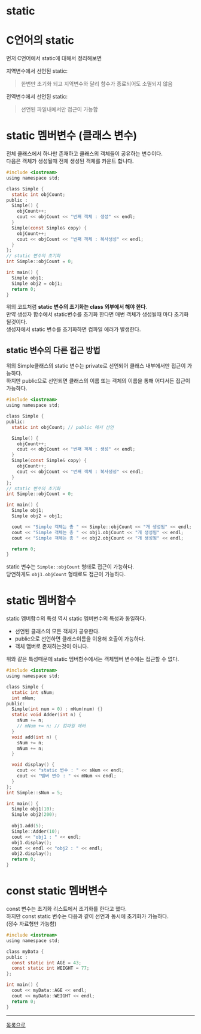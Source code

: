 # static

# C언어의 static

먼저 C언어에서 static에 대해서 정리해보면

지역변수에서 선언된 static:
> 한번만 초기화 되고 지역변수와 달리 함수가 종료되어도 소멸되지 않음

전역변수에서 선언된 static:
> 선언된 파일내에서만 접근이 가능함

# static 멤버변수 (클래스 변수)

전체 클래스에서 하나만 존재하고 클래스의 객체들이 공유하는 변수이다.  
다음은 객체가 생성될때 전체 생성된 객체를 카운트 합니다.

```c
#include <iostream>
using namespace std;

class Simple {
  static int objCount;
public :
  Simple() {
    objCount++;
    cout << objCount << "번째 객체 : 생성" << endl;
  }
  Simple(const Simple& copy) {
    objCount++;
    cout << objCount << "번째 객체 : 복사생성" << endl;
  }
};
// static 변수의 초기화
int Simple::objCount = 0;

int main() {
  Simple obj1;
  Simple obj2 = obj1;
  return 0;
}
```
위의 코드처럼 **static 변수의 초기화는 class 외부에서 해야 한다**.  
만약 생성자 함수에서 static변수를 초기화 한다면 매번 객체가 생성될때 마다 초기화 될것이다.  
생성자에서 static 변수를 초기화하면 컴파일 에러가 발생한다.

## static 변수의 다른 접근 방법
위의 Simple클래스의 static 변수는 private로 선언되어 클래스 내부에서만 접근이 가능하다.  
하지만 public으로 선언되면 클래스의 이름 또는 객체의 이름을 통해 어디서든 접근이 가능하다.

```c
#include <iostream>
using namespace std;

class Simple {
public:
  static int objCount; // public 에서 선언

  Simple() {
    objCount++;
    cout << objCount << "번째 객체 : 생성" << endl;
  }
  Simple(const Simple& copy) {
    objCount++;
    cout << objCount << "번째 객체 : 복사생성" << endl;
  }
};
// static 변수의 초기화
int Simple::objCount = 0;

int main() {
  Simple obj1;
  Simple obj2 = obj1;

  cout << "Simple 객체는 총 " << Simple::objCount << "개 생성됨" << endl;
  cout << "Simple 객체는 총 " << obj1.objCount << "개 생성됨" << endl;
  cout << "Simple 객체는 총 " << obj2.objCount << "개 생성됨" << endl;

  return 0;
}
```

static 변수는 `Simple::objCount` 형태로 접근이 가능하다.  
당연하게도 `obj1.objCount` 형태로도 접근이 가능하다.

# static 멤버함수

static 멤버함수의 특성 역시 static 멤버변수의 특성과 동일하다.

- 선언된 클래스의 모든 객체가 공유한다.
- public으로 선언하면 클래스이름을 이용해 호출이 가능하다.
- 객체 맴버로 존재하는것이 아니다.

위와 같은 특성때문에 static 멤버함수에서는 객체멤버 변수에는 접근할 수 없다.

```c
#include <iostream>
using namespace std;

class Simple {
  static int sNum;
  int mNum;
public:
  Simple(int num = 0) : mNum(num) {}
  static void Adder(int n) {
    sNum += n;
    // mNum += n; // 컴파일 에러
  }
  void add(int n) {
    sNum += n;
    mNum += n;
  }

  void display() {
    cout << "static 변수 : " << sNum << endl;
    cout << "멤버 변수 : " << mNum << endl;
  }
};
int Simple::sNum = 5;

int main() {
  Simple obj1(10);
  Simple obj2(200);
  
  obj1.add(5);
  Simple::Adder(10);
  cout << "obj1 : " << endl;
  obj1.display();
  cout << endl << "obj2 : " << endl;
  obj2.display();
  return 0;
}
```

# const static 멤버변수
const 변수는 초기화 리스트에서 초기화를 한다고 했다.  
하지만 const static 변수는 다음과 같이 선언과 동시에 초기화가 가능하다.  
(정수 자료형만 가능함)

```c
#include <iostream>
using namespace std;

class myData {
public :
  const static int AGE = 43;
  const static int WEIGHT = 77;
};

int main() {
  cout << myData::AGE << endl;
  cout << myData::WEIGHT << endl;
  return 0;
}
```

---
[목록으로](https://github.com/moosin76/cpp_tutorial)